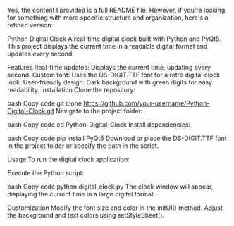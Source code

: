 
Yes, the content I provided is a full README file. However, if you're looking for something with more specific structure and organization, here's a refined version:

Python Digital Clock
A real-time digital clock built with Python and PyQt5. This project displays the current time in a readable digital format and updates every second.

Features
Real-time updates: Displays the current time, updating every second.
Custom font: Uses the DS-DIGIT.TTF font for a retro digital clock look.
User-friendly design: Dark background with green digits for easy readability.
Installation
Clone the repository:

bash
Copy code
git clone https://github.com/your-username/Python-Digital-Clock.git
Navigate to the project folder:

bash
Copy code
cd Python-Digital-Clock
Install dependencies:

bash
Copy code
pip install PyQt5
Download or place the DS-DIGIT.TTF font in the project folder or specify the path in the script.

Usage
To run the digital clock application:

Execute the Python script:

bash
Copy code
python digital_clock.py
The clock window will appear, displaying the current time in a large digital format.

Customization
Modify the font size and color in the initUI() method.
Adjust the background and text colors using setStyleSheet().

